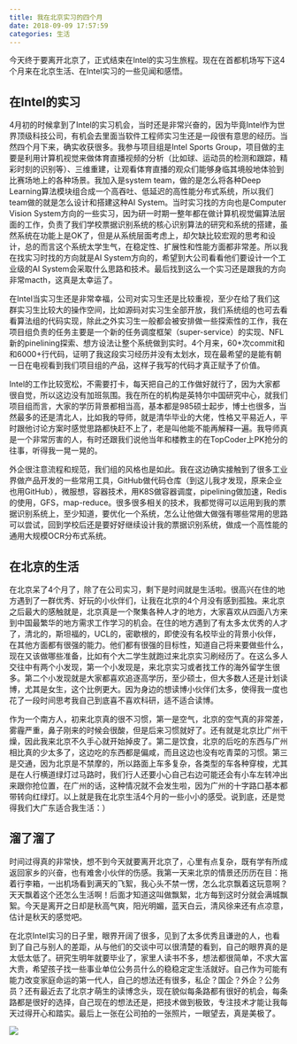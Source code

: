 ```yaml
---
title: 我在北京实习的四个月
date: 2018-09-09 17:57:59
categories: 生活
---
```


今天终于要离开北京了，正式结束在Intel的实习生旅程。现在在首都机场写下这4个月来在北京生活、在Intel实习的一些见闻和感悟。


## 在Intel的实习
4月初的时候拿到了Intel的实习机会，当时还是非常兴奋的，因为毕竟Intel作为世界顶级科技公司，有机会去里面当软件工程师实习生还是一段很有意思的经历。当然四个月下来，确实收获很多。我参与项目组是Intel Sports Group，项目做的主要是利用计算机视觉来做体育直播视频的分析（比如球、运动员的检测和跟踪，精彩时刻的识别等）、三维重建，让观看体育直播的观众们能够身临其境般地体验到比赛场地上的各种场景。我加入是system team，做的是怎么将各种Deep Learning算法模块组合成一个高吞吐、低延迟的高性能分布式系统，所以我们team做的就是怎么设计和搭建这种AI System。当时实习找的方向也是Computer Vision System方向的一些实习，因为研一时期一整年都在做计算机视觉偏算法层面的工作，负责了我们学校票据识别系统的核心识别算法的研究和系统的搭建，虽然系统在功能上是OK了，但是从系统层面考虑上，却欠缺比较宏观的思考和设计，总的而言这个系统太学生气，在稳定性、扩展性和性能方面都非常差。所以我在找实习时找的方向就是AI System方向的，希望到大公司看看他们要设计一个工业级的AI System会采取什么思路和技术。最后找到这么一个实习还是跟我的方向非常macth，这真是太幸运了。


在Intel当实习生还是非常幸福，公司对实习生还是比较重视，至少在给了我们这群实习生比较大的操作空间，比如源码对实习生全部开放，我们系统组的也可去看看算法组的代码实现，除此之外实习生一般都会被安排做一些探索性的工作，我在项目组负责的任务主要是一个新的任务调度框架（super-service）的实现、NFL新的pinelining探索、想方设法让整个系统做到实时。4个月来，60+次commit和和6000+行代码，证明了我这段实习经历并没有太划水，现在最希望的是能有朝一日在电视看到我们项目组的产品，这样子我写的代码才真正赋予了价值。

Intel的工作比较宽松，不需要打卡，每天把自己的工作做好就行了，因为大家都很自觉，所以这边没有加班氛围。我在所在的机构是英特尔中国研究中心，就我们项目组而言，大家的学历背景都相当高，基本都是985硕士起步，博士也很多，当然最多的还是清北人，比如我的导师，就是清华毕业的大佬，性格又平易近人，平时跟他讨论方案时感觉思路都快赶不上了，老是叫他能不能再解释一遍。我导师真是一个非常厉害的人，有时还跟我们说他当年和楼教主的在TopCoder上PK抢分的往事，听得我一晃一晃的。

外企很注意流程和规范，我们组的风格也是如此。我在这边确实接触到了很多工业界做产品开发的一些常用工具，GitHub做代码仓库（到这儿我才发现，原来企业也用GitHub），微服想，容器技术，用K8S做容器调度，pipelining做加速，Redis的使用，GFS，map-reduce。很多很多相关的技术，我都觉得可以运用到我的票据识别系统上，至少知道，要优化一个系统，怎么让他做大做强有哪些常用的思路可以尝试，回到学校后还是要好好继续设计我的票据识别系统，做成一个高性能的通用大规模OCR分布式系统。



## 在北京的生活
在北京呆了4个月了，除了在公司实习，剩下是时间就是生活啦。很高兴在住的地方遇到了一群优秀、好玩的小伙伴们，让我在北京的4个月没有感到孤独。来北京之后最大的感触就是，北京真是一个聚集各种人才的地方，大家喜欢从四面八方来到中国最繁华的地方需求工作学习的机会。在住的地方遇到了有太多太优秀的人才了，清北的，斯坦福的，UCL的，密歇根的，即使没有名校毕业的背景小伙伴，在其他方面都有很强的能力。他们都有很强的目标性，知道自己将来要做些什么，现在又该做哪些准备，比如有个大二学生就跑过来北京实习刷经历了。在这么多人交往中有两个小发现，第一个小发现是，来北京实习或者找工作的海外留学生很多。第二个小发现就是大家都喜欢追逐高学历，至少硕士，但大多数人还是计划读博，尤其是女生，这个比例更大。因为身边的想读博小伙伴们太多，使得我一度也花了一段时间思考我自己到底喜不喜欢科研，适不适合读博。

作为一个南方人，初来北京真的很不习惯，第一是空气，北京的空气真的非常差，雾霾严重，鼻子刚来的时候会很酸，但是后来习惯就好了。还有就是北京比广州干燥，因此我来北京不久手心就开始掉皮了。第二是饮食，北京的后吃的东西与广州相比真的少太多了，这边吃的东西都是偏咸，而且这边也没有吃青菜的习惯。第三是交通，因为北京是不禁摩的，所以路面上车多复杂，各类型的车各种穿梭，尤其是在人行横道绿灯过马路时，我们行人还要小心自己右边可能还会有小车左转冲出来跟你抢位置，在广州的话，这种情况就不会发生啦，因为广州的十字路口基本都带转向红绿灯。以上就是我在北京生活4个月的一些小小的感受。说到底，还是觉得我们大广东适合我生活：）

## 溜了溜了
时间过得真的非常快，想不到今天就要离开北京了，心里有点复杂，既有学有所成返回家乡的兴奋，也有难舍小伙伴的伤感。我第一天来北京的情景还历历在目：拖着行李箱，一出机场看到满天的飞絮，我心头不禁一愣，怎么北京飘着这玩意啊？天天飘着这个还怎么生活啊！后面才知道这叫做飘絮，北方每到这时分就会满城飘絮。今天是离开之日却是秋高气爽，阳光明媚，蓝天白云，清风徐来还有点凉意，估计是秋天的感觉吧。


在北京Intel实习的日子里，眼界开阔了很多，见到了太多优秀且谦逊的人，也看到了自己与别人的差距，从与他们的交谈中可以很清楚的看到，自己的眼界真的是太低太低了。研究生明年就要毕业了，家里人读书不多，想法都很简单，不求大富大贵，希望孩子找一些事业单位公务员什么的稳稳定定生活就好。自己作为可能有能力改变家庭命运的第一代人，自己的想法还有很多，私企？国企？外企？公务员？还有最近去了北京才萌生的读博念头，现在貌似每条路都有很好的机会，每条路都是很好的选择，自己现在的想法还是，把技术做到极致，专注技术才能让我每天过得开心和踏实。最后上一张在公司拍的一张照片，一眼望去，真是美极了。

![](1.jpg)